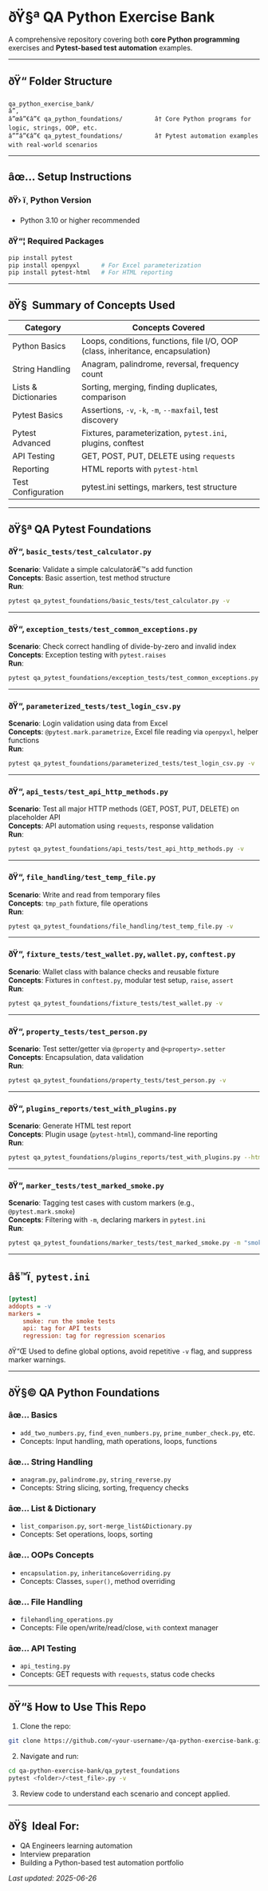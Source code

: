 
# ðŸ§ª QA Python Exercise Bank

A comprehensive repository covering both **core Python programming** exercises and **Pytest-based test automation** examples.

---

## ðŸ“ Folder Structure

```
qa_python_exercise_bank/
â”‚
â”œâ”€â”€ qa_python_foundations/         â† Core Python programs for logic, strings, OOP, etc.
â””â”€â”€ qa_pytest_foundations/         â† Pytest automation examples with real-world scenarios
```

---

## âœ… Setup Instructions

### ðŸ› ï¸ Python Version
- Python 3.10 or higher recommended

### ðŸ“¦ Required Packages

```bash
pip install pytest
pip install openpyxl      # For Excel parameterization
pip install pytest-html   # For HTML reporting
```

---

## ðŸ§  Summary of Concepts Used

| Category              | Concepts Covered                                                                 |
|-----------------------|----------------------------------------------------------------------------------|
| Python Basics         | Loops, conditions, functions, file I/O, OOP (class, inheritance, encapsulation) |
| String Handling       | Anagram, palindrome, reversal, frequency count                                  |
| Lists & Dictionaries  | Sorting, merging, finding duplicates, comparison                                 |
| Pytest Basics         | Assertions, `-v`, `-k`, `-m`, `--maxfail`, test discovery                        |
| Pytest Advanced       | Fixtures, parameterization, `pytest.ini`, plugins, conftest                     |
| API Testing           | GET, POST, PUT, DELETE using `requests`                                         |
| Reporting             | HTML reports with `pytest-html`                                                 |
| Test Configuration    | pytest.ini settings, markers, test structure                                     |

---

## ðŸ§ª QA Pytest Foundations

### ðŸ“‚ `basic_tests/test_calculator.py`
**Scenario**: Validate a simple calculatorâ€™s add function  
**Concepts**: Basic assertion, test method structure  
**Run**:
```bash
pytest qa_pytest_foundations/basic_tests/test_calculator.py -v
```

---

### ðŸ“‚ `exception_tests/test_common_exceptions.py`
**Scenario**: Check correct handling of divide-by-zero and invalid index  
**Concepts**: Exception testing with `pytest.raises`  
**Run**:
```bash
pytest qa_pytest_foundations/exception_tests/test_common_exceptions.py -v
```

---

### ðŸ“‚ `parameterized_tests/test_login_csv.py`
**Scenario**: Login validation using data from Excel  
**Concepts**: `@pytest.mark.parametrize`, Excel file reading via `openpyxl`, helper functions  
**Run**:
```bash
pytest qa_pytest_foundations/parameterized_tests/test_login_csv.py -v
```

---

### ðŸ“‚ `api_tests/test_api_http_methods.py`
**Scenario**: Test all major HTTP methods (GET, POST, PUT, DELETE) on placeholder API  
**Concepts**: API automation using `requests`, response validation  
**Run**:
```bash
pytest qa_pytest_foundations/api_tests/test_api_http_methods.py -v
```

---

### ðŸ“‚ `file_handling/test_temp_file.py`
**Scenario**: Write and read from temporary files  
**Concepts**: `tmp_path` fixture, file operations  
**Run**:
```bash
pytest qa_pytest_foundations/file_handling/test_temp_file.py -v
```

---

### ðŸ“‚ `fixture_tests/test_wallet.py`, `wallet.py`, `conftest.py`
**Scenario**: Wallet class with balance checks and reusable fixture  
**Concepts**: Fixtures in `conftest.py`, modular test setup, `raise`, `assert`  
**Run**:
```bash
pytest qa_pytest_foundations/fixture_tests/test_wallet.py -v
```

---

### ðŸ“‚ `property_tests/test_person.py`
**Scenario**: Test setter/getter via `@property` and `@<property>.setter`  
**Concepts**: Encapsulation, data validation  
**Run**:
```bash
pytest qa_pytest_foundations/property_tests/test_person.py -v
```

---

### ðŸ“‚ `plugins_reports/test_with_plugins.py`
**Scenario**: Generate HTML test report  
**Concepts**: Plugin usage (`pytest-html`), command-line reporting  
**Run**:
```bash
pytest qa_pytest_foundations/plugins_reports/test_with_plugins.py --html=report.html
```

---

### ðŸ“‚ `marker_tests/test_marked_smoke.py`
**Scenario**: Tagging test cases with custom markers (e.g., `@pytest.mark.smoke`)  
**Concepts**: Filtering with `-m`, declaring markers in `pytest.ini`  
**Run**:
```bash
pytest qa_pytest_foundations/marker_tests/test_marked_smoke.py -m "smoke" -v
```

---

## âš™ï¸ `pytest.ini`

```ini
[pytest]
addopts = -v
markers =
    smoke: run the smoke tests
    api: tag for API tests
    regression: tag for regression scenarios
```

ðŸ“Œ Used to define global options, avoid repetitive `-v` flag, and suppress marker warnings.

---

## ðŸ§© QA Python Foundations

### âœ… Basics
- `add_two_numbers.py`, `find_even_numbers.py`, `prime_number_check.py`, etc.
- Concepts: Input handling, math operations, loops, functions

### âœ… String Handling
- `anagram.py`, `palindrome.py`, `string_reverse.py`
- Concepts: String slicing, sorting, frequency checks

### âœ… List & Dictionary
- `list_comparison.py`, `sort-merge_list&Dictionary.py`
- Concepts: Set operations, loops, sorting

### âœ… OOPs Concepts
- `encapsulation.py`, `inheritance&overriding.py`
- Concepts: Classes, `super()`, method overriding

### âœ… File Handling
- `filehandling_operations.py`
- Concepts: File open/write/read/close, `with` context manager

### âœ… API Testing
- `api_testing.py`
- Concepts: GET requests with `requests`, status code checks

---

## ðŸ“š How to Use This Repo

1. Clone the repo:
```bash
git clone https://github.com/<your-username>/qa-python-exercise-bank.git
```

2. Navigate and run:
```bash
cd qa-python-exercise-bank/qa_pytest_foundations
pytest <folder>/<test_file>.py -v
```

3. Review code to understand each scenario and concept applied.

---

## ðŸ§  Ideal For:
- QA Engineers learning automation
- Interview preparation
- Building a Python-based test automation portfolio

_Last updated: 2025-06-26_  
